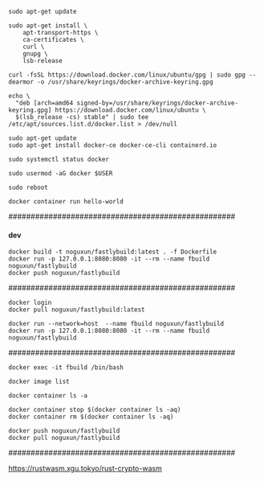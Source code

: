 ```
sudo apt-get update

sudo apt-get install \
    apt-transport-https \
    ca-certificates \
    curl \
    gnupg \
    lsb-release

curl -fsSL https://download.docker.com/linux/ubuntu/gpg | sudo gpg --dearmor -o /usr/share/keyrings/docker-archive-keyring.gpg

echo \
  "deb [arch=amd64 signed-by=/usr/share/keyrings/docker-archive-keyring.gpg] https://download.docker.com/linux/ubuntu \
  $(lsb_release -cs) stable" | sudo tee /etc/apt/sources.list.d/docker.list > /dev/null

sudo apt-get update
sudo apt-get install docker-ce docker-ce-cli containerd.io

sudo systemctl status docker

sudo usermod -aG docker $USER

sudo reboot

docker container run hello-world
```

###################################################
#### dev
```
docker build -t noguxun/fastlybuild:latest . -f Dockerfile
docker run -p 127.0.0.1:8080:8080 -it --rm --name fbuild noguxun/fastlybuild
docker push noguxun/fastlybuild
```
###################################################
```
docker login
docker pull noguxun/fastlybuild:latest

docker run --network=host  --name fbuild noguxun/fastlybuild
docker run -p 127.0.0.1:8080:8080 -it --rm --name fbuild noguxun/fastlybuild
```



###################################################
```
docker exec -it fbuild /bin/bash

docker image list

docker container ls -a

docker container stop $(docker container ls -aq)
docker container rm $(docker container ls -aq)

docker push noguxun/fastlybuild
docker pull noguxun/fastlybuild
```
###################################################

https://rustwasm.xgu.tokyo/rust-crypto-wasm


